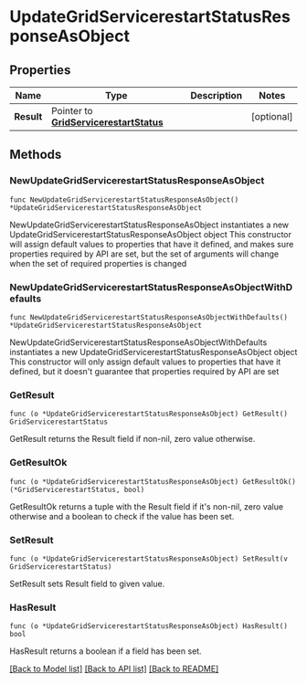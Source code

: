 # UpdateGridServicerestartStatusResponseAsObject

## Properties

Name | Type | Description | Notes
------------ | ------------- | ------------- | -------------
**Result** | Pointer to [**GridServicerestartStatus**](GridServicerestartStatus.md) |  | [optional] 

## Methods

### NewUpdateGridServicerestartStatusResponseAsObject

`func NewUpdateGridServicerestartStatusResponseAsObject() *UpdateGridServicerestartStatusResponseAsObject`

NewUpdateGridServicerestartStatusResponseAsObject instantiates a new UpdateGridServicerestartStatusResponseAsObject object
This constructor will assign default values to properties that have it defined,
and makes sure properties required by API are set, but the set of arguments
will change when the set of required properties is changed

### NewUpdateGridServicerestartStatusResponseAsObjectWithDefaults

`func NewUpdateGridServicerestartStatusResponseAsObjectWithDefaults() *UpdateGridServicerestartStatusResponseAsObject`

NewUpdateGridServicerestartStatusResponseAsObjectWithDefaults instantiates a new UpdateGridServicerestartStatusResponseAsObject object
This constructor will only assign default values to properties that have it defined,
but it doesn't guarantee that properties required by API are set

### GetResult

`func (o *UpdateGridServicerestartStatusResponseAsObject) GetResult() GridServicerestartStatus`

GetResult returns the Result field if non-nil, zero value otherwise.

### GetResultOk

`func (o *UpdateGridServicerestartStatusResponseAsObject) GetResultOk() (*GridServicerestartStatus, bool)`

GetResultOk returns a tuple with the Result field if it's non-nil, zero value otherwise
and a boolean to check if the value has been set.

### SetResult

`func (o *UpdateGridServicerestartStatusResponseAsObject) SetResult(v GridServicerestartStatus)`

SetResult sets Result field to given value.

### HasResult

`func (o *UpdateGridServicerestartStatusResponseAsObject) HasResult() bool`

HasResult returns a boolean if a field has been set.


[[Back to Model list]](../README.md#documentation-for-models) [[Back to API list]](../README.md#documentation-for-api-endpoints) [[Back to README]](../README.md)


